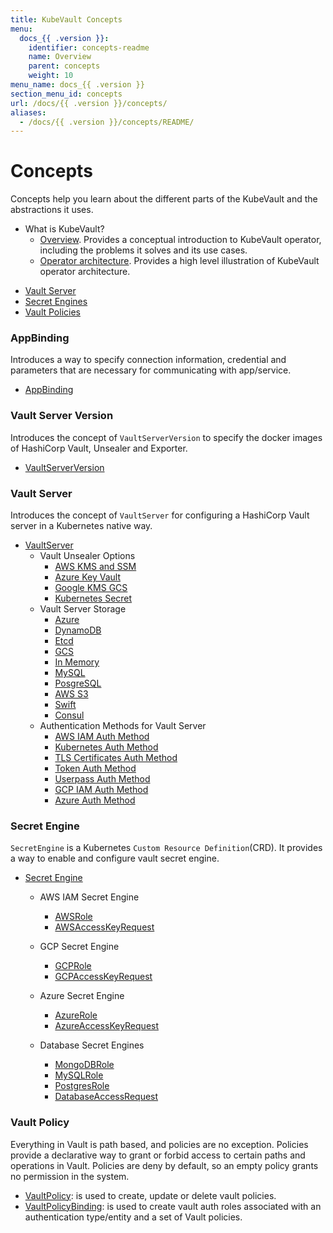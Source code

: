 ```yaml
---
title: KubeVault Concepts
menu:
  docs_{{ .version }}:
    identifier: concepts-readme
    name: Overview
    parent: concepts
    weight: 10
menu_name: docs_{{ .version }}
section_menu_id: concepts
url: /docs/{{ .version }}/concepts/
aliases:
  - /docs/{{ .version }}/concepts/README/
---
```


# Concepts

Concepts help you learn about the different parts of the KubeVault and the abstractions it uses.

- What is KubeVault?
  - [Overview](/docs/concepts/what-is-kubevault.md). Provides a conceptual introduction to KubeVault operator, including the problems it solves and its use cases.
  - [Operator architecture](/docs/concepts/architecture.md). Provides a high level illustration of KubeVault operator architecture.  



<ul class="nav nav-tabs" id="conceptsTab" role="tablist">
  <li class="nav-item">
    <a class="nav-link active" id="vault-server-tab" data-toggle="tab" href="#vault-server" role="tab" aria-controls="vault-server" aria-selected="true">Vault Server</a>
  </li>
  <li class="nav-item">
    <a class="nav-link" id="secret-engine-tab" data-toggle="tab" href="#secret-engine" role="tab" aria-controls="secret-engine" aria-selected="false">Secret Engines</a>
  </li>
  <li class="nav-item">
    <a class="nav-link" id="vault-policy-tab" data-toggle="tab" href="#vault-policy" role="tab" aria-controls="vault-policy" aria-selected="false">Vault Policies</a>
  </li>
</ul>

<div class="tab-content" id="conceptsTabContent">
  <div class="tab-pane fade show active" id="vault-server" role="tabpanel" aria-labelledby="vault-server-tab">

### AppBinding 

Introduces a way to specify connection information, credential and parameters that are necessary for communicating with app/service.

- [AppBinding](/docs/concepts/vault-server-crds/auth-methods/appbinding.md)

### Vault Server Version
 
Introduces the concept of `VaultServerVersion` to specify the docker images of HashiCorp Vault, Unsealer and Exporter.

- [VaultServerVersion](/docs/concepts/vault-server-crds/vaultserverversion.md)

### Vault Server

Introduces the concept of `VaultServer` for configuring a HashiCorp Vault server in a Kubernetes native way.

- [VaultServer](/docs/concepts/vault-server-crds/vaultserver.md)
    - Vault Unsealer Options
      - [AWS KMS and SSM](/docs/concepts/vault-server-crds/unsealer/aws_kms_ssm.md)
      - [Azure Key Vault](/docs/concepts/vault-server-crds/unsealer/azure_key_vault.md)
      - [Google KMS GCS](/docs/concepts/vault-server-crds/unsealer/google_kms_gcs.md)
      - [Kubernetes Secret](/docs/concepts/vault-server-crds/unsealer/kubernetes_secret.md)
    - Vault Server Storage
      - [Azure](/docs/concepts/vault-server-crds/storage/azure.md)
      - [DynamoDB](/docs/concepts/vault-server-crds/storage/dynamodb.md)
      - [Etcd](/docs/concepts/vault-server-crds/storage/etcd.md)
      - [GCS](/docs/concepts/vault-server-crds/storage/gcs.md)
      - [In Memory](/docs/concepts/vault-server-crds/storage/inmem.md)
      - [MySQL](/docs/concepts/vault-server-crds/storage/mysql.md)
      - [PosgreSQL](/docs/concepts/vault-server-crds/storage/postgresql.md)
      - [AWS S3](/docs/concepts/vault-server-crds/storage/s3.md)
      - [Swift](/docs/concepts/vault-server-crds/storage/swift.md)
      - [Consul](/docs/concepts/vault-server-crds/storage/consul.md)
    - Authentication Methods for Vault Server
      - [AWS IAM Auth Method](/docs/concepts/vault-server-crds/auth-methods/aws-iam.md)
      - [Kubernetes Auth Method](/docs/concepts/vault-server-crds/auth-methods/kubernetes.md)
      - [TLS Certificates Auth Method](/docs/concepts/vault-server-crds/auth-methods/tls.md)
      - [Token Auth Method](/docs/concepts/vault-server-crds/auth-methods/token.md)
      - [Userpass Auth Method](/docs/concepts/vault-server-crds/auth-methods/userpass.md)
      - [GCP IAM Auth Method](/docs/concepts/vault-server-crds/auth-methods/gcp-iam.md)
      - [Azure Auth Method](/docs/concepts/vault-server-crds/auth-methods/azure.md)



</div>
<div class="tab-pane fade" id="secret-engine" role="tabpanel" aria-labelledby="secret-engine-tab">

### Secret Engine

`SecretEngine` is a Kubernetes `Custom Resource Definition`(CRD). It provides a way to enable and configure vault secret engine.

- [Secret Engine](/docs/concepts/secret-engine-crds/secretengine.md)
    - AWS IAM Secret Engine
      - [AWSRole](/docs/concepts/secret-engine-crds/aws-secret-engine/awsrole.md)
      - [AWSAccessKeyRequest](/docs/concepts/secret-engine-crds/aws-secret-engine/awsaccesskeyrequest.md)
    
    - GCP Secret Engine
      - [GCPRole](/docs/concepts/secret-engine-crds/gcp-secret-engine/gcprole.md)
      - [GCPAccessKeyRequest](/docs/concepts/secret-engine-crds/gcp-secret-engine/gcpaccesskeyrequest.md)
    
    - Azure Secret Engine
      - [AzureRole](/docs/concepts/secret-engine-crds/azure-secret-engine/azurerole.md)
      - [AzureAccessKeyRequest](/docs/concepts/secret-engine-crds/azure-secret-engine/azureaccesskeyrequest.md)
      
    - Database Secret Engines
      - [MongoDBRole](/docs/concepts/secret-engine-crds/database-secret-engine/mongodb.md)
      - [MySQLRole](/docs/concepts/secret-engine-crds/database-secret-engine/mysql.md)
      - [PostgresRole](/docs/concepts/secret-engine-crds/database-secret-engine/postgresrole.md)
      - [DatabaseAccessRequest](/docs/concepts/secret-engine-crds/database-secret-engine/databaseaccessrequest.md)

</div>
<div class="tab-pane fade" id="vault-policy" role="tabpanel" aria-labelledby="vault-policy-tab">

### Vault Policy 

Everything in Vault is path based, and policies are no exception. Policies provide a declarative way to grant or forbid access to certain paths and operations in Vault. 
Policies are deny by default, so an empty policy grants no permission in the system.

- [VaultPolicy](/docs/concepts/policy-crds/vaultpolicy.md): is used to create, update or delete vault policies. 
- [VaultPolicyBinding](/docs/concepts/policy-crds/vaultpolicybinding.md): is used to create vault auth roles associated with an authentication type/entity and a set of Vault policies. 

</div>
</div>

